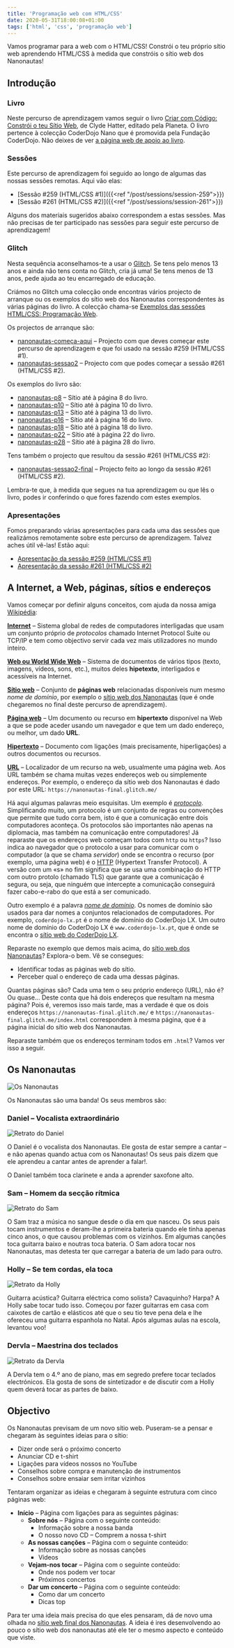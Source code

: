 ```yaml
---
title: 'Programação web com HTML/CSS'
date: 2020-05-31T18:00:08+01:00
tags: ['html', 'css', 'programação web']
---
```


Vamos programar para a web com o HTML/CSS! Constrói o teu próprio sítio web aprendendo HTML/CSS à medida que constróis o sítio web dos Nanonautas!

## Introdução

### Livro

Neste percurso de aprendizagem vamos seguir o livro [Criar com Código: Constrói o teu Sítio Web](http://www.planeta.pt/livro/criar-com-constroi-o-teu-sitio-web), de Clyde Hatter, editado pela Planeta. O livro pertence à colecção CoderDojo Nano que é promovida pela Fundação CoderDojo. Não deixes de ver [a página web de apoio ao livro](http://nanonautas.pt/).

### Sessões

Este percurso de aprendizagem foi seguido ao longo de algumas das nossas sessões remotas. Aqui vão elas:
- [Sessão #259 (HTML/CSS #1)]({{<ref "/post/sessions/session-259">}})
- [Sessão #261 (HTML/CSS #2)]({{<ref "/post/sessions/session-261">}})

Alguns dos materiais sugeridos abaixo correspondem a estas sessões. Mas não precisas de ter participado nas sessões para seguir este percurso de aprendizagem!

### Glitch

Nesta sequência aconselhamos-te a usar o [Glitch](https://glitch.com/). Se tens pelo menos 13 anos e ainda não tens conta no Glitch, cria já uma! Se tens menos de 13 anos, pede ajuda ao teu encarregado de educação.

Criámos no Glitch uma colecção onde encontras vários projecto de arranque ou os exemplos do sítio web dos Nanonautas correspondentes às várias páginas do livro. A colecção chama-se [Exemplos das sessões HTML/CSS: Programação Web](https://glitch.com/@cdlx/exemplos-das-sessoes-html-css-programacao-web). 

Os projectos de arranque são:
- [nanonautas-começa-aqui](https://glitch.com/~nanonautas-comeca-aqui) – Projecto com que deves começar este percurso de aprendizagem e que foi usado na sessão #259 (HTML/CSS #1).
- [nanonautas-sessao2](https://glitch.com/~nanonautas-sessao2) – Projecto com que podes começar a sessão #261 (HTML/CSS #2).

Os exemplos do livro são:
- [nanonautas-p8](https://glitch.com/~nanonautas-p8) – Sítio até à página 8 do livro.
- [nanonautas-p10](https://glitch.com/~nanonautas-p10) – Sítio até à página 10 do livro.
- [nanonautas-p13](https://glitch.com/~nanonautas-p13) – Sítio até à página 13 do livro.
- [nanonautas-p16](https://glitch.com/~nanonautas-p16) – Sítio até à página 16 do livro.
- [nanonautas-p18](https://glitch.com/~nanonautas-p18) – Sítio até à página 18 do livro.
- [nanonautas-p22](https://glitch.com/~nanonautas-p22) – Sítio até à página 22 do livro.
- [nanonautas-p28](https://glitch.com/~nanonautas-p28) – Sítio até à página 28 do livro.

Tens também o projecto que resultou da sessão #261 (HTML/CSS #2):
- [nanonautas-sessao2-final](https://glitch.com/~nanonautas-sessao2-final) – Projecto feito ao longo da sessão #261 (HTML/CSS #2).

Lembra-te que, à medida que segues na tua aprendizagem ou que lês o livro, podes ir conferindo o que fores fazendo com estes exemplos.

### Apresentações

Fomos preparando várias apresentações para cada uma das sessões que realizámos remotamente sobre este percurso de aprendizagem. Talvez aches útil vê-las! Estão aqui:
- [Apresentação da sessão #259 (HTML/CSS #1)](https://bit.ly/cdlx-html1)
- [Apresentação da sessão #261 (HTML/CSS #2)](https://bit.ly/cdlx-html2)

## A Internet, a Web, páginas, sítios e endereços

Vamos começar por definir alguns conceitos, com ajuda da nossa amiga [Wikipédia](https://pt.wikipedia.org/):

**[Internet](https://www.wikiwand.com/pt/Internet)** – Sistema global de redes de computadores interligadas que usam um conjunto próprio de *protocolos* chamado Internet Protocol Suite ou TCP/IP e tem como objectivo servir cada vez mais utilizadores no mundo inteiro.

**[Web ou World Wide Web](https://www.wikiwand.com/pt/World_Wide_Web)** – Sistema de documentos de vários tipos (texto, imagens, vídeos, sons, etc.), muitos deles **hipetexto**, interligados e acessíveis na Internet.

**[Sítio web](https://www.wikiwand.com/pt/S%C3%ADtio_eletr%C3%B3nico)** – Conjunto de **páginas web** relacionadas disponíveis num mesmo *nome de domínio*, por exemplo o [sítio web dos Nanonautas](https://nanonautas-final.glitch.me/) (que é onde chegaremos no final deste percurso de aprendizagem).

**[Página web](https://www.wikiwand.com/pt/P%C3%A1gina_web)** – Um documento ou recurso em **hipertexto** disponível na Web a que se pode aceder usando um navegador e que tem um dado endereço, ou melhor, um dado **URL**.

**[Hipertexto](https://www.wikiwand.com/pt/Hipertexto)** – Documento com ligações (mais precisamente, hiperligações) a outros documentos ou recursos.

**[URL](https://www.wikiwand.com/pt/URL)** – Localizador de um recurso na web, usualmente uma página web. Aos URL também se chama muitas vezes endereços web ou simplemente endereços. Por exemplo, o endereço da sítio web dos Nanonautas é dado por este URL: `https://nanonautas-final.glitch.me/`

Há aqui algumas palavras meio esquisitas. Um exemplo é *[protocolo](https://www.wikiwand.com/pt/Protocolo_(ci%C3%AAncia_da_computa%C3%A7%C3%A3o))*. Simplificando muito, um protocolo é um conjunto de regras ou convenções que permite que tudo corra bem, isto é que a comunicação entre dois computadores aconteça. Os protocolos são importantes não apenas na diplomacia, mas também na comunicação entre computadores! Já reparaste que os endereços web começam todos com `http` ou `https`? Isso indica ao navegador que o protocolo a usar para comunicar com o computador (a que se chama *servidor*) onde se encontra o recurso (por exemplo, uma página web) é o [HTTP](https://www.wikiwand.com/pt/Hypertext_Transfer_Protocol) (Hypertext Transfer Protocol). A versão com um «s» no fim significa que se usa uma combinação do HTTP com outro protolo (chamado TLS) que garante que a comunicação é segura, ou seja, que ninguém que intercepte a comunicação conseguirá fazer cabo-e-rabo do que está a ser comunicado.

Outro exemplo é a palavra *[nome de domínio](https://www.wikiwand.com/pt/Nome_de_dom%C3%ADnio)*. Os nomes de domínio são usados para dar nomes a conjuntos relacionados de computadores. Por exemplo, `coderdojo-lx.pt` é o nome de domínio do CoderDojo LX. Um outro nome de domínio do CoderDojo LX é `www.coderdojo-lx.pt`, que é onde se encontra o [sítio web do CoderDojo LX](https://www.coderdojo-lx.pt/).

Reparaste no exemplo que demos mais acima, do [sítio web dos Nanonautas](https://nanonautas-final.glitch.me/)? Explora-o bem. Vê se consegues:

- Identificar todas as páginas web do sítio.
- Perceber qual o endereço de cada uma dessas páginas.

Quantas páginas são? Cada uma tem o seu próprio endereço (URL), não é? Ou quase… Deste conta que há dois endereços que resultam na mesma página? Pois é, veremos isso mais tarde, mas a verdade é que os dois endereços `https://nanonautas-final.glitch.me/` e `https://nanonautas-final.glitch.me/index.html` correspondem à mesma página, que é a página inicial do sítio web dos Nanonautas.

Reparaste também que os endereços terminam todos em `.html`? Vamos ver isso a seguir.

## Os Nanonautas

![Os Nanonautas](http://nanonautas.pt/wp-content/uploads/exemplos/p84melhorada/imagens/nanonautas.jpg)

Os Nanonautas são uma banda! Os seus membros são:

### Daniel – Vocalista extraordinário

![Retrato do Daniel](http://nanonautas.pt/wp-content/uploads/exemplos/p84melhorada/imagens/daniel.png)

O Daniel é o vocalista dos Nanonautas. Ele gosta de estar sempre a cantar – e não apenas quando actua com os Nanonautas! Os seus pais dizem que ele aprendeu a cantar antes de aprender a falar!.

O Daniel também toca clarinete e anda a aprender saxofone alto.

### Sam – Homem da secção rítmica


![Retrato do Sam](http://nanonautas.pt/wp-content/uploads/exemplos/p84melhorada/imagens/sam.png)

O Sam traz a música no sangue desde o dia em que nasceu. Os seus pais tocam instrumentos e deram-lhe a primeira bateria quando ele tinha apenas cinco anos, o que causou problemas com os vizinhos. Em algumas canções toca guitarra baixo e noutras toca bateria. O Sam adora tocar nos Nanonautas, mas detesta ter que carregar a bateria de um lado para outro.

### Holly – Se tem cordas, ela toca

![Retrato da Holly](http://nanonautas.pt/wp-content/uploads/exemplos/p84melhorada/imagens/holly.png)

Guitarra acústica? Guitarra eléctrica como solista? Cavaquinho? Harpa? A Holly sabe tocar tudo isso. Começou por fazer guitarras em casa com caixotes de cartão e elásticos até que o seu tio teve pena dela e lhe ofereceu uma guitarra espanhola no Natal. Após algumas aulas na escola, levantou voo!

### Dervla – Maestrina dos teclados

![Retrato da Dervla](http://nanonautas.pt/wp-content/uploads/exemplos/p84melhorada/imagens/dervla.png)

A Dervla tem o 4.º ano de piano, mas em segredo prefere tocar teclados electrónicos. Ela gosta de sons de sintetizador e de discutir com a Holly quem deverá tocar as partes de baixo.


## Objectivo

Os Nanonautas previsam de um novo sítio web. Puseram-se a pensar e chegaram às seguintes ideias para o sítio:

- Dizer onde será o próximo concerto
- Anunciar CD e t-shirt
- Ligações para vídeos nossos no YouTube
- Conselhos sobre compra e manutenção de instrumentos
- Conselhos sobre ensaiar sem irritar vizinhos

Tentaram organizar as ideias e chegaram à seguinte estrutura com cinco páginas web:

- **Início** – Página com ligações para as seguintes páginas:
  - **Sobre nós** – Página com o seguinte conteúdo:
    - Informação sobre a nossa banda
    - O nosso novo CD
    – Comprem a nossa t-shirt
  - **As nossas canções** – Página com o seguinte conteúdo:
    - Informação sobre as nossas canções
    - Vídeos
  - **Vejam-nos tocar** – Página com o seguinte conteúdo:
    - Onde nos podem ver tocar
	- Próximos concertos
  - **Dar um concerto** – Página com o seguinte conteúdo:
    - Como dar um concerto
    - Dicas top

Para ter uma ideia mais precisa do que eles pensaram, dá de novo uma olhada no [sítio web final dos Nanonautas](https://nanonautas-final.glitch.me/). A ideia é ires desenvolvendo ao pouco o sítio web dos nanonautas até ele ter o mesmo aspecto e conteúdo que viste.

